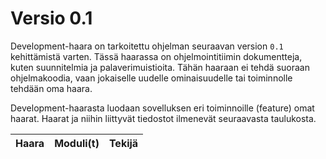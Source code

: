 # Versio 0.1
Development-haara on tarkoitettu ohjelman seuraavan version `0.1` kehittämistä varten. Tässä haarassa on ohjelmointitiimin dokumentteja, kuten  suunnitelmia ja palaverimuistioita. Tähän haaraan ei tehdä suoraan ohjelmakoodia, vaan jokaiselle uudelle ominaisuudelle tai toiminnolle tehdään oma haara.

Development-haarasta luodaan sovelluksen eri toiminnoille (feature) omat haarat. Haarat ja niihin liittyvät tiedostot ilmenevät seuraavasta taulukosta.

| Haara | Moduli(t) | Tekijä |
|---|---|---|

